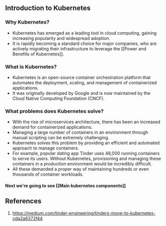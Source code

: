 ## Introduction to Kubernetes
### Why Kubernetes?
- Kubernetes has emerged as a leading tool in cloud computing, gaining increasing popularity and widespread adoption.
- It is rapidly becoming a standard choice for major companies, who are actively migrating their infrastructure to leverage the [[Power and Benefits of Kubernetes]].

### What is Kubernetes?
- Kubernetes is an open-source container orchestration platform that automates the deployment, scaling, and management of containerized applications.
- It was originally developed by Google and is now maintained by the Cloud Native Computing Foundation (CNCF).

###  What problems does Kubernetes solve?
- With the rise of microservices architecture, there has been an increased demand for containerized applications.
- Managing a large number of containers in an environment through manual scripting can be extremely challenging.
- Kubernetes solves this problem by providing an efficient and automated approach to manage containers.
- For example, popular dating app Tinder uses 48,000 running containers to serve its users. Without Kubernetes, provisioning and managing these containers in a production environment would be incredibly difficult.
- All these demanded a proper way of maintaining hundreds or even thousands of container workloads.


#### Next we're going to see [[Main kubernetes components]]

## References
1. https://medium.com/tinder-engineering/tinders-move-to-kubernetes-cda2a6372f44
